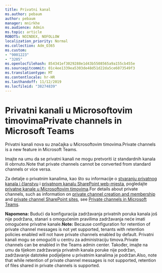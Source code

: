 ```yaml
---
title: Privatni kanal
ms.author: pebaum
author: pebaum
manager: mnirkhe
ms.audience: Admin
ms.topic: article
ROBOTS: NOINDEX, NOFOLLOW
localization_priority: Normal
ms.collection: Adm_O365
ms.custom:
- "9001223"
- "3205"
ms.openlocfilehash: 854341ef3029288e1d43b5508565a9a155cb455e
ms.sourcegitcommit: 01c4ee1339ea5303de48d51d22da5ce6073549f3
ms.translationtype: MT
ms.contentlocale: hr-HR
ms.lasthandoff: 11/12/2019
ms.locfileid: "38274839"
---
```

# <a name="private-channels-in-microsoft-teams"></a><span data-ttu-id="0e381-102">Privatni kanali u Microsoftovim timovima</span><span class="sxs-lookup"><span data-stu-id="0e381-102">Private channels in Microsoft Teams</span></span>

<span data-ttu-id="0e381-103">Privatni kanali nova su značajka u Microsoftovim timovima.</span><span class="sxs-lookup"><span data-stu-id="0e381-103">Private channels is a new feature in Microsoft Teams.</span></span> 

<span data-ttu-id="0e381-104">Imajte na umu da se privatni kanali ne mogu pretvoriti iz standardnih kanala ili obrnuto.</span><span class="sxs-lookup"><span data-stu-id="0e381-104">Note that private channels cannot be converted from standard channels or vice versa.</span></span>

<span data-ttu-id="0e381-105">Za detalje o privatnim kanalima, kao što su informacije o [stvaranju privatnog kanala i članstvu](https://docs.microsoft.com/MicrosoftTeams/private-channels#private-channel-creation-and-membership) i [privatnom kanalu SharePoint web-mjesta](https://docs.microsoft.com/MicrosoftTeams/private-channels#private-channel-sharepoint-sites), pogledajte [privatne kanale u Microsoftovim timovima](https://docs.microsoft.com/en-us/MicrosoftTeams/private-channels).</span><span class="sxs-lookup"><span data-stu-id="0e381-105">For details about private channels, such as information on [private channel creation and membership](https://docs.microsoft.com/MicrosoftTeams/private-channels#private-channel-creation-and-membership) and [private channel SharePoint sites](https://docs.microsoft.com/MicrosoftTeams/private-channels#private-channel-sharepoint-sites), see [Private channels in Microsoft Teams](https://docs.microsoft.com/en-us/MicrosoftTeams/private-channels).</span></span> 

<span data-ttu-id="0e381-106">**Napomena:** Budući da konfiguracija zadržavanja privatnih poruka kanala još nije podržana, stanari s omogućenim pravilima zadržavanja neće imati omogućene privatne kanale.</span><span class="sxs-lookup"><span data-stu-id="0e381-106">**Note:** Because configuration for retention of private channel messages is not yet supported, tenants with retention policies enabled will not have private channels enabled by default.</span></span> <span data-ttu-id="0e381-107">Privatni kanali mogu se omogućiti u centru za administraciju timova.</span><span class="sxs-lookup"><span data-stu-id="0e381-107">Private channels can be enabled in the Teams admin center.</span></span> <span data-ttu-id="0e381-108">Također, imajte na umu da tijekom zadržavanja privatnih kanala poruke nije podržan, zadržavanje datoteke podijeljene u privatnim kanalima je podržan.</span><span class="sxs-lookup"><span data-stu-id="0e381-108">Also, note that while retention of private channel messages is not supported, retention of files shared in private channels is supported.</span></span>